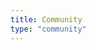 ```yaml
---
title: Community
type: "community"
---
```


<!--add blocks of content here to add more sections to the community page -->

<!--Note: This page layout is from the Docsy template. See params.toml for link configuration.  -->
